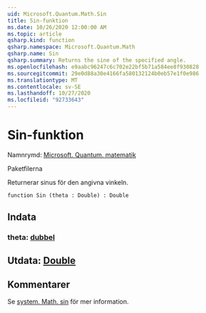 ```yaml
---
uid: Microsoft.Quantum.Math.Sin
title: Sin-funktion
ms.date: 10/26/2020 12:00:00 AM
ms.topic: article
qsharp.kind: function
qsharp.namespace: Microsoft.Quantum.Math
qsharp.name: Sin
qsharp.summary: Returns the sine of the specified angle.
ms.openlocfilehash: e9aabc96247c6c702e22bf5b71a584ee8f930828
ms.sourcegitcommit: 29e0d88a30e4166fa580132124b0eb57e1f0e986
ms.translationtype: MT
ms.contentlocale: sv-SE
ms.lasthandoff: 10/27/2020
ms.locfileid: "92733643"
---
```

# <a name="sin-function"></a>Sin-funktion

Namnrymd: [Microsoft. Quantum. matematik](xref:Microsoft.Quantum.Math)

Paketfilerna [](https://nuget.org/packages/)


Returnerar sinus för den angivna vinkeln.

```qsharp
function Sin (theta : Double) : Double
```


## <a name="input"></a>Indata

### <a name="theta--double"></a>theta: [dubbel](xref:microsoft.quantum.lang-ref.double)





## <a name="output--double"></a>Utdata: [Double](xref:microsoft.quantum.lang-ref.double)



## <a name="remarks"></a>Kommentarer

Se [system. Math. sin](https://docs.microsoft.com/dotnet/api/system.math.sin) för mer information.